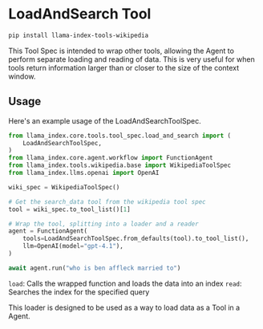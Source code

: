 # LoadAndSearch Tool

```bash
pip install llama-index-tools-wikipedia
```

This Tool Spec is intended to wrap other tools, allowing the Agent to perform separate loading and reading of data. This is very useful for when tools return information larger than or closer to the size of the context window.

## Usage

Here's an example usage of the LoadAndSearchToolSpec.

```python
from llama_index.core.tools.tool_spec.load_and_search import (
    LoadAndSearchToolSpec,
)
from llama_index.core.agent.workflow import FunctionAgent
from llama_index.tools.wikipedia.base import WikipediaToolSpec
from llama_index.llms.openai import OpenAI

wiki_spec = WikipediaToolSpec()

# Get the search_data tool from the wikipedia tool spec
tool = wiki_spec.to_tool_list()[1]

# Wrap the tool, splitting into a loader and a reader
agent = FunctionAgent(
    tools=LoadAndSearchToolSpec.from_defaults(tool).to_tool_list(),
    llm=OpenAI(model="gpt-4.1"),
)

await agent.run("who is ben affleck married to")
```

`load`: Calls the wrapped function and loads the data into an index
`read`: Searches the index for the specified query

This loader is designed to be used as a way to load data as a Tool in a Agent.
